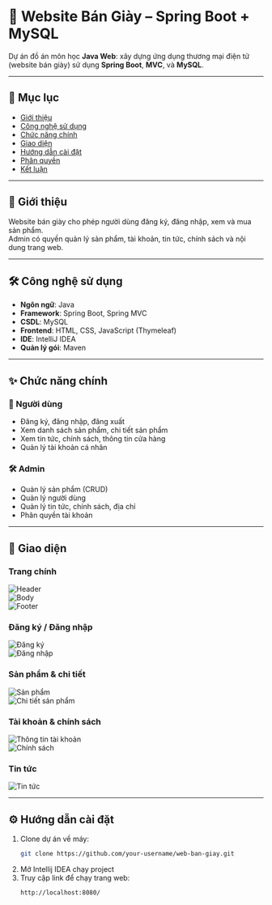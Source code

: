 # 🥿 Website Bán Giày – Spring Boot + MySQL  

Dự án đồ án môn học **Java Web**: xây dựng ứng dụng thương mại điện tử (website bán giày) sử dụng **Spring Boot**, **MVC**, và **MySQL**.  

---

## 📑 Mục lục
- [Giới thiệu](#-giới-thiệu)  
- [Công nghệ sử dụng](#-công-nghệ-sử-dụng)  
- [Chức năng chính](#-chức-năng-chính)  
- [Giao diện](#-giao-diện)  
- [Hướng dẫn cài đặt](#-hướng-dẫn-cài-đặt)  
- [Phân quyền](#-phân-quyền)  
- [Kết luận](#-kết-luận)  

---

## 🚀 Giới thiệu  
Website bán giày cho phép người dùng đăng ký, đăng nhập, xem và mua sản phẩm.  
Admin có quyền quản lý sản phẩm, tài khoản, tin tức, chính sách và nội dung trang web.  

---

## 🛠 Công nghệ sử dụng  
- **Ngôn ngữ**: Java  
- **Framework**: Spring Boot, Spring MVC  
- **CSDL**: MySQL  
- **Frontend**: HTML, CSS, JavaScript (Thymeleaf)  
- **IDE**: IntelliJ IDEA 
- **Quản lý gói**: Maven  

---

## ✨ Chức năng chính  
### 👤 Người dùng
- Đăng ký, đăng nhập, đăng xuất  
- Xem danh sách sản phẩm, chi tiết sản phẩm  
- Xem tin tức, chính sách, thông tin cửa hàng  
- Quản lý tài khoản cá nhân  

### 🛠 Admin
- Quản lý sản phẩm (CRUD)  
- Quản lý người dùng  
- Quản lý tin tức, chính sách, địa chỉ  
- Phân quyền tài khoản  

---

## 🎨 Giao diện  

### Trang chính  
![Header](https://github.com/user-attachments/assets/731a836d-2a9c-4107-aed6-ef1a6885f710)  
![Body](https://github.com/user-attachments/assets/7409975d-f435-4adc-ac8b-4aea6c70ad8b)  
![Footer](https://github.com/user-attachments/assets/ed03b7fc-2e88-41bc-803e-9a428a80d41b)  

### Đăng ký / Đăng nhập  
![Đăng ký](https://github.com/user-attachments/assets/7591eab1-ae50-4529-bb66-0531b258b7e5)  
![Đăng nhập](https://github.com/user-attachments/assets/8629c834-1403-4385-9e32-3668e6f7142a)  

### Sản phẩm & chi tiết  
![Sản phẩm](https://github.com/user-attachments/assets/72b7fbfd-e5be-4592-986b-9ee4eea29f82)  
![Chi tiết sản phẩm](https://github.com/user-attachments/assets/94290c6c-de2c-46be-8f94-bdbb3537eb1c)  

### Tài khoản & chính sách  
![Thông tin tài khoản](https://github.com/user-attachments/assets/273ea50d-6d2c-4a05-8f92-cc11262fc875)  
![Chính sách](https://github.com/user-attachments/assets/8dd6847b-d1f7-4ba6-b535-e20c9ca077d8)  

### Tin tức  
![Tin tức](https://github.com/user-attachments/assets/b6566098-c5d5-4e2a-9d3d-3f8e743ab7ad)  

---

## ⚙️ Hướng dẫn cài đặt  

1. Clone dự án về máy:  
   ```bash
   git clone https://github.com/your-username/web-ban-giay.git
2. Mở Intellij IDEA chạy project
3. Truy cập link để chạy trang web:
   ```bash
   http://localhost:8080/
